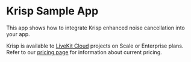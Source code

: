 # Krisp Sample App

This app shows how to integrate Krisp enhanced noise cancellation into your app.

Krisp is available to [LiveKit Cloud](https://cloud.livekit.io/) projects on Scale or Enterprise plans. Refer to our [pricing page](https://livekit.io/pricing) for information about current pricing.
